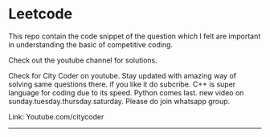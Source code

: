 # Leetcode

This repo contain the code snippet of the question which I felt are important in understanding the basic of competitive coding.

Check out the youtube channel for solutions.

Check for City Coder on youtube.
Stay updated with amazing way of solving same questions there.
if you like it do subcribe.
C++ is super language for coding due to its speed.
Python comes last.
new video on sunday.tuesday.thursday.saturday.
Please do join whatsapp group.

Link:
Youtube.com/citycoder

----------------------------------------------------------------------------------------

